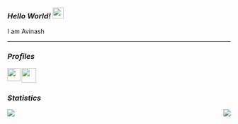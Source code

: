 ### _Hello World!_ <img src="https://media.giphy.com/media/hvRJCLFzcasrR4ia7z/giphy.gif" width="25px"/>
<p>
 I am Avinash
</p>

---

### _Profiles_ <img src="https://media1.giphy.com/media/QmGShkWAWid2hzCqHE/giphy.gif?cid=790b7611ba4e462434b79428174be962f6fbb0b4641ff5f9&rid=giphy.gif&ct=s" width="15px">
<a href="https://www.linkedin.com/in/4vk/">
  <img align="left" width="29px" src="https://upload.wikimedia.org/wikipedia/commons/thumb/c/ca/LinkedIn_logo_initials.png/768px-LinkedIn_logo_initials.png" />
</a>
<a href="https://www.hackthebox.eu/profile/470218">
  <img align="left" width="33px" src="https://yt3.ggpht.com/ytc/AKedOLRNscQU9ZqS-WvVLX1y47YiTCzTa6WqSJRt6GDVoQ=s900-c-k-c0x00ffffff-no-rj" />
</a>
<br/>
<br/>

### _Statistics_
<a href="https://github.com/anuraghazra/github-readme-stats">
  <img align="left" src="https://github-readme-stats.vercel.app/api/top-langs/?username=Avinash997&layout=compact&langs_count=10&theme=dark&show_icons=true&count_private=true" />
</a>
<a href="https://github.com/anuraghazra/convoychat">
  <img align="right" src="https://github-readme-stats.vercel.app/api?username=Avinash997&include_all_commits=true&count_private=true&show_icons=true&line_height=20&title_color=FFFFFF&icon_color=FFFFFF&text_color=FFFFFF&bg_color=0D1117" />
</a>
